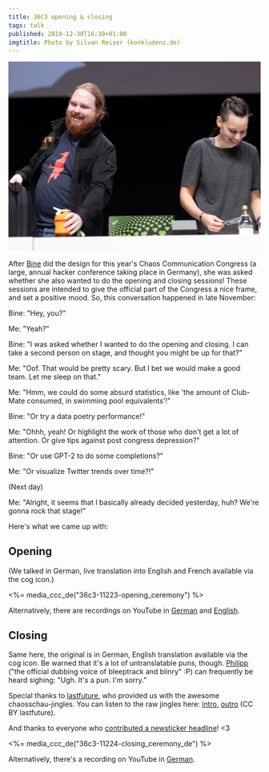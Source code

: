 ```yaml
---
title: 36C3 opening & closing
tags: talk
published: 2019-12-30T16:30+01:00
imgtitle: Photo by Silvan Reiser (konkludenz.de)
---
```


![Bine and me on stage, after the closing](thumbnail.jpg "Photo by Silvan Reiser (konkludenz.de)")

After [Bine](https://twitter.com/Bleeptrack) did the design for this year's Chaos Communication Congress (a large, annual hacker conference taking place in Germany), she was asked whether she also wanted to do the opening and closing sessions! These sessions are intended to give the official part of the Congress a nice frame, and set a positive mood. So, this conversation happened in late November:

Bine: "Hey, you?"

Me: "Yeah?"

Bine: "I was asked whether I wanted to do the opening and closing. I can take a second person on stage, and thought you might be up for that?"

Me: "Oof. That would be pretty scary. But I bet we would make a good team. Let me sleep on that."

Me: "Hmm, we could do some absurd statistics, like 'the amount of Club-Mate consumed, in swimming pool equivalents'!"

Bine: "Or try a data poetry performance!"

Me: "Ohhh, yeah! Or highlight the work of those who don't get a lot of attention. Or give tips against post congress depression?"

Bine: "Or use GPT-2 to do some completions?"

Me: "Or visualize Twitter trends over time?!"

(Next day)

Me: "Alright, it seems that I basically already decided yesterday, huh? We're gonna rock that stage!"

Here's what we came up with:

## Opening

(We talked in German, live translation into English and French available via the cog icon.)

<%= media_ccc_de("36c3-11223-opening_ceremony") %>

Alternatively, there are recordings on YouTube in [German](https://www.youtube.com/watch?v=ThCdpl24y40) and [English](https://www.youtube.com/watch?v=NpoMGnYznCI).

## Closing

Same here, the original is in German, English translation available via the cog icon. Be warned that it's a lot of untranslatable puns, though. [Philipp](https://twitter.com/bockph) ("the official dubbing voice of bleeptrack and blinry" :P) can frequently be heard sighing: "Ugh. It's a pun. I'm sorry."

Special thanks to [lastfuture](https://www.lastfuture.de), who provided us with the awesome chaosschau-jingles. You can listen to the raw jingles here: [intro](chaosschau-intro.mp3), [outro](chaosschau-intro.mp3) (CC BY lastfuture).

And thanks to everyone who [contributed a newsticker headline](http://allourideas.org/congress-ticker/results?all=true&locale=de)! <3

<%= media_ccc_de("36c3-11224-closing_ceremony_de") %>

Alternatively, there's a recording on YouTube in [German](https://www.youtube.com/watch?v=uAP8eC07Bx0).
